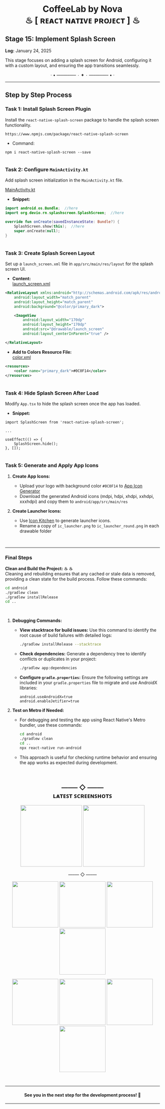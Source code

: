 <h1 align="center" >  
CoffeeLab by Nova <br> 
♨ [ ʀᴇᴀᴄᴛ ɴᴀᴛɪᴠᴇ ᴘʀᴏᴊᴇᴄᴛ ] ♨
</h1>


## Stage 15: Implement Splash Screen  
**Log:** January 24, 2025  

This stage focuses on adding a splash screen for Android, configuring it with a custom layout, and ensuring the app transitions seamlessly.  

<p align="center">  
· • —–—–—– ٠ ✦ ٠ —–—–—– • ·
</p>

---

## Step by Step Process

### Task 1: Install Splash Screen Plugin  
Install the `react-native-splash-screen` package to handle the splash screen functionality.  
```
https://www.npmjs.com/package/react-native-splash-screen
```

- Command:  
``` 
npm i react-native-splash-screen --save  
``` 
 
#
### Task 2: Configure `MainActivity.kt`  
Add splash screen initialization in the `MainActivity.kt` file.  

[MainActivity.kt](./android/app/src/main/java/com/coffeelab/MainActivity.kt)  
- **Snippet:**  
```kotlin 
import android.os.Bundle;  //here
import org.devio.rn.splashscreen.SplashScreen;  //here

override fun onCreate(savedInstanceState: Bundle?) {  
    SplashScreen.show(this);  //here
    super.onCreate(null);  
}  
``` 

#
### Task 3: Create Splash Screen Layout  
Set up a `launch_screen.xml` file in `app/src/main/res/layout` for the splash screen UI.  

- **Content:**  
[launch_screen.xml](./android/app/src/main/res/layout/launch_screen.xml) 
```xml  
<RelativeLayout xmlns:android="http://schemas.android.com/apk/res/android"  
    android:layout_width="match_parent"  
    android:layout_height="match_parent"  
    android:background="@color/primary_dark">  

    <ImageView  
        android:layout_width="170dp"  
        android:layout_height="170dp"  
        android:src="@drawable/launch_screen"  
        android:layout_centerInParent="true" />  

</RelativeLayout>  
``` 

- **Add to Colors Resource File:**  
[color.xml](./android/app/src/main/res/values/color.xml) 
```xml 
<resources>  
    <color name="primary_dark">#0C0F14</color>  
</resources>  
```  

#
### Task 4: Hide Splash Screen After Load  
Modify `App.tsx` to hide the splash screen once the app has loaded.  
- **Snippet:**  
```tsx  
import SplashScreen from 'react-native-splash-screen'; 

...

useEffect(() => {  
    SplashScreen.hide();  
}, []);  
```  

#
### Task 5: Generate and Apply App Icons  
1. **Create App Icons:**  
   - Upload your logo with background color `#0C0F14` to [App Icon Generator](https://www.appicon.co/#image-sets)  
   - Download the generated Android icons (mdpi, hdpi, xhdpi, xxhdpi, xxxhdpi) and copy them to `android/app/src/main/res`  

2. **Create Launcher Icons:**  
   - Use [Icon Kitchen](https://icon.kitchen/) to generate launcher icons.  
   - Rename a copy of `ic_launcher.png` to `ic_launcher_round.png` in each drawable folder  


<br/>

---

### Final Steps  

**Clean and Build the Project: ♨ ♨** <br/>
 Cleaning and rebuilding ensures that any cached or stale data is removed, providing a clean state for the build process. 
 Follow these commands:
```bash
cd android
./gradlew clean
./gradlew installRelease
cd ..
```

<br/>

1. **Debugging Commands:**
   - **View stacktrace for build issues:**
     Use this command to identify the root cause of build failures with detailed logs:
     ```bash
     ./gradlew installRelease --stacktrace
     ```
   
   - **Check dependencies:**
     Generate a dependency tree to identify conflicts or duplicates in your project:
     ```bash
     ./gradlew app:dependencies
     ```
   
   - **Configure `gradle.properties`:**
     Ensure the following settings are included in your `gradle.properties` file to migrate and use AndroidX libraries:
     ```properties
     android.useAndroidX=true
     android.enableJetifier=true
     ```

2. **Test on Metro if Needed:**
   - For debugging and testing the app using React Native's Metro bundler, use these commands:
     ```bash
     cd android
     ./gradlew clean
     cd ..
     npx react-native run-android
     ```
   - This approach is useful for checking runtime behavior and ensuring the app works as expected during development.



<br/>



<h2 align="center" > 
 —–— ◇ —–—  <br/>
ʟᴀᴛᴇꜱᴛ ꜱᴄʀᴇᴇɴꜱʜᴏᴛꜱ
</h2> 

<p align="center">  
<img src="./_archive/screenshots/screenshot-10.jpg" width=200>  
<img src="./_archive/screenshots/screenshot-11.png" width=200>
</p>

<p align="center"> 
 —–— ◇ —–— 
</p>

<p align="center">  
<img src="./_archive/screenshots/screenshot-1-home.png" width=150>  
<img src="./_archive/screenshots/screenshot-2.jpg" width=150>
<img src="./_archive/screenshots/screenshot-3.jpg" width=150>  
<img src="./_archive/screenshots/screenshot-4.jpg" width=150>  
</p>  

<p align="center">  
<img src="./_archive/screenshots/screenshot-5.jpg" width=150>  
<img src="./_archive/screenshots/screenshot-7.png" width=150>
<img src="./_archive/screenshots/screenshot-8.jpg" width=150>  
<img src="./_archive/screenshots/screenshot-9.jpg" width=150>  
</p>  

<br/>

---

<h4 align="center" >  
See you in the next step for the development process! 🚀
</h4> 

---
